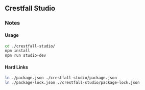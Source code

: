 ## Crestfall Studio

### Notes

#### Usage

```sh
cd ./crestfall-studio/
npm install
npm run studio-dev
```

#### Hard Links

```sh
ln ./package.json ./crestfall-studio/package.json
ln ./package-lock.json ./crestfall-studio/package-lock.json
```